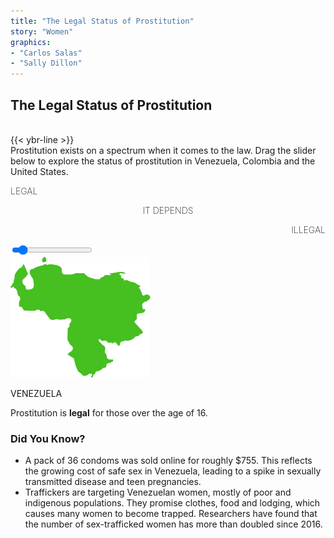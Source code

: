 ```yaml
---
title: "The Legal Status of Prostitution"
story: "Women"
graphics:
- "Carlos Salas"
- "Sally Dillon"
---
```

<div class="divider"></div>
<section class="interactive" id="womenSlider">
  <h2 class="interactive__title">The Legal Status of Prostitution</h2><br/>
  {{< ybr-line >}}
  <div class="interactive__intro">Prostitution exists on a spectrum when it comes to the law. Drag the slider below to explore the status of prostitution in Venezuela, Colombia and the United States. </div>

 <div id="slidecontainer">
   <div class="sliderlabels">
     <p style="text-align:left;font-weight:200;" id="legal">LEGAL</p>
     <p style="text-align:center;font-weight:200;" id="depends">IT DEPENDS</p>
     <p style="text-align:right;font-weight:200;" id="illegal">ILLEGAL</p>
  </div>
   <input type="range" min="1" max="100" value="10" class="slider" id="myRange">
   <div id="category">
     <div class='laws'>
       <div class='map'>
         <img src='assets/venezuela.png'>
         <p>VENEZUELA</p>
       </div>
       <div class='desc'>
        <p>Prostitution is <strong>legal</strong> for those over the age of 16. </h3>
        <h3>Did You Know?</h3>
        <ul>
          <li>A pack of 36 condoms was sold online for  roughly $755. This reflects the growing cost of safe sex in Venezuela, leading to a spike in sexually transmitted disease and teen pregnancies. </li>
          <li>Traffickers are targeting Venezuelan women, mostly of poor and indigenous populations. They promise clothes, food and lodging, which causes many women to become trapped. Researchers have found that the number of sex-trafficked women has more than doubled since 2016.
</li>
        </ul>
       </div>
     </div>
   </div>
 </div>

</section>
<div class="divider"></div>
